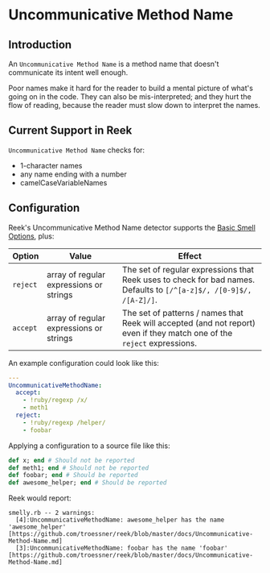 # Uncommunicative Method Name

## Introduction

An `Uncommunicative Method Name` is a method name that doesn't communicate its intent well enough.

Poor names make it hard for the reader to build a mental picture of what's going on in the code. They can also be mis-interpreted; and they hurt the flow of reading, because the reader must slow down to interpret the names.

## Current Support in Reek

`Uncommunicative Method Name` checks for:

* 1-character names
* any name ending with a number
* camelCaseVariableNames

## Configuration

Reek's Uncommunicative Method Name detector supports the [Basic Smell Options](Basic-Smell-Options.md), plus:

| Option         | Value       | Effect  |
| ---------------|-------------|---------|
| `reject` | array of regular expressions or strings | The set of regular expressions that Reek uses to check for bad names. Defaults to `[/^[a-z]$/, /[0-9]$/, /[A-Z]/]`. |
| `accept` | array of regular expressions or strings | The set of patterns / names that Reek will accepted (and not report) even if they match one of the `reject` expressions. |


An example configuration could look like this:

```Yaml
---
UncommunicativeMethodName:
  accept:
    - !ruby/regexp /x/
    - meth1
  reject:
    - !ruby/regexp /helper/
    - foobar
```

Applying a configuration to a source file like this:

```Ruby
def x; end # Should not be reported
def meth1; end # Should not be reported
def foobar; end # Should be reported
def awesome_helper; end # Should be reported
```

Reek would report:

```
smelly.rb -- 2 warnings:
  [4]:UncommunicativeMethodName: awesome_helper has the name 'awesome_helper' [https://github.com/troessner/reek/blob/master/docs/Uncommunicative-Method-Name.md]
  [3]:UncommunicativeMethodName: foobar has the name 'foobar' [https://github.com/troessner/reek/blob/master/docs/Uncommunicative-Method-Name.md]
```
